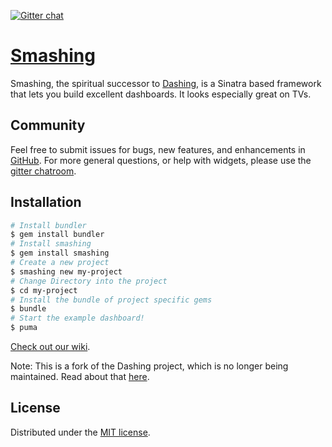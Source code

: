 [![Gitter chat](https://badges.gitter.im/smashing.png)](https://gitter.im/Smashing)

# [Smashing](https://github.com/Smashing/smashing/wiki)

Smashing, the spiritual successor to [Dashing](https://github.com/Shopify/dashing), is a Sinatra based framework that lets you build excellent dashboards. It looks especially great on TVs.

## Community

Feel free to submit issues for bugs, new features, and enhancements in [GitHub](https://github.com/Smashing/smashing/issues). For more general questions, or help with widgets, please use the [gitter chatroom](https://gitter.im/Smashing).

## Installation

```bash
# Install bundler
$ gem install bundler
# Install smashing
$ gem install smashing
# Create a new project
$ smashing new my-project
# Change Directory into the project
$ cd my-project
# Install the bundle of project specific gems
$ bundle
# Start the example dashboard!
$ puma
```

[Check out our wiki](https://github.com/Smashing/smashing/wiki).

Note: This is a fork of the Dashing project, which is no longer being maintained. Read about that [here](https://github.com/Shopify/dashing/issues/711).

## License
Distributed under the [MIT license](MIT-LICENSE).
